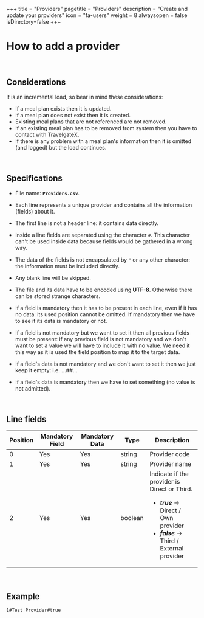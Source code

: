 +++
title = "Providers"
pagetitle = "Providers"
description = "Create and update your prpviders"
icon = "fa-users"
weight = 8
alwaysopen = false
isDirectory=false
+++


# How to add a provider

</br>

## Considerations
  
It is an incremental load, so bear in mind these considerations:
    
* If a meal plan exists then it is updated. 
* If a meal plan does not exist then it is created. 
* Existing meal plans that are not referenced are not removed. 
* If an existing meal plan has to be removed from system then you have to contact with TravelgateX. 
* If there is any problem with a meal plan's information then it is omitted (and logged) but the load continues.

</br>

## Specifications

* File name: **`Providers.csv`**.

* Each line represents a unique provider and contains all the information (fields) about it. 

* The first line is not a header line: it contains data directly. 

* Inside a line fields are separated using the character `#`. This character can't be used inside data because fields would be gathered in a wrong way. 

* The data of the fields is not encapsulated by `"` or any other character: the information must be included directly.

* Any blank line will be skipped.

* The file and its data have to be encoded using **UTF-8**. Otherwise there can be stored strange characters. 

* If a field is mandatory then it has to be present in each line, even if it has no data: its used position cannot be omitted. If mandatory then we have to see if its data is mandatory or not.

* If a field is not mandatory but we want to set it then all previous fields must be present: if any previous field is not mandatory and we don't want to set a value we will have to include it with no value. We need it this way as it is used the field position to map it to the target data.

* If a field's data is not mandatory and we don't want to set it then we just keep it empty: i.e. ...##...

* If a field's data is mandatory then we have to set something (no value is not admitted). 

</br>

## Line fields
  
| **Position** | **Mandatory Field** | **Mandatory Data**	| **Type** | **Description**|
| -----------  | ------------------- | ------------------ | -------- | ---------------|
| 0     	     | Yes                 |	Yes               | string   | Provider code
| 1     	     | Yes                 |	Yes               | string   | Provider name
| 2     	     | Yes                 |	Yes               | boolean  | Indicate if the provider is Direct or Third.<ul><li>**_true_** → Direct / Own provider</li><li>**_false_** → Third / External provider</li></ul>

</br>

## Example

~~~
1#Test Provider#true
~~~